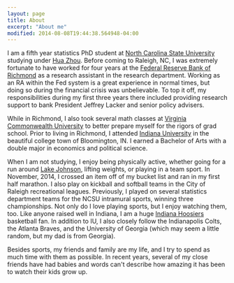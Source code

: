 ```yaml
---
layout: page
title: About
excerpt: "About me"
modified: 2014-08-08T19:44:38.564948-04:00
---
```


I am a fifth year statistics PhD student at [North Carolina State University](http://www.ncsu.edu) studying under [Hua Zhou](http://hua-zhou.github.io/). Before coming to Raleigh, NC, I was extremely fortunate to have worked for four years at the [Federal Reserve Bank of Richmond](http://www.richmondfed.org/) as a research assistant in the research department.  Working as an RA within the Fed system is a great experience in normal times, but doing so during the financial crisis was unbelievable.  To top it off, my responsibilities during my first three years there included providing research support to bank President Jeffrey Lacker and senior policy advisers.  

While in Richmond, I also took several math classes at [Virginia Commonwealth University](http://www.vcu.edu/) to better prepare myself for the rigors of grad school.  Prior to living in Richmond, I attended [Indiana University](http://www.iub.edu/) in the beautiful college town of Bloomington, IN.  I earned a Bachelor of Arts with a double major in economics and political science.

When I am not studying, I enjoy being physically active, whether going for a run around [Lake Johnson](http://www.raleighnc.gov/parks/content/ParksRec/Articles/Parks/LakeJohnson.html), lifting weights, or playing in a team sport.  In November, 2014, I crossed an item off of my bucket list and ran in my first half marathon.  I also play on kickball and softball teams in the City of Raleigh recreational leagues.  Previously, I played on several statistics department teams for the NCSU intramural sports, winning three championships.   Not only do I love playing sports, but I enjoy watching them, too.  Like anyone raised well in Indiana, I am a huge [Indiana Hoosiers](iuhoosiers.com/) basketball fan.  In addition to IU, I also closely follow the Indianapolis Colts, the Atlanta Braves, and the University of Georgia (which may seem a little random, but my dad is from Georgia). 

Besides sports, my friends and family are my life, and I try to spend as much time with them as possible. In recent years, several of my close friends have had babies and words can't describe how amazing it has been to watch their kids grow up.


